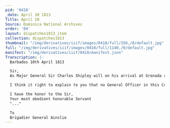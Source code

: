 ```yaml
---
pid: '0410'
_date: April 10 1813
Title: April 10
Source: Dominica National Archives
order: '04'
layout: dispatches1813_item
collection: dispatches1813
thumbnail: "/img/derivatives/iiif/images/0410/full/250,/0/default.jpg"
full: "/img/derivatives/iiif/images/0410/full/1140,/0/default.jpg"
manifest: "/img/derivatives/iiif/0410/manifest.json"
Transcription: |-
  Barbados 10th April 1813

  Sir,
  As Major General Sir Charles Shipley will on his arrival at Grenada relieve you in the Military Comand, I have communicated with him your recent affiliations to me with my decisions that I may not embarra_s you with new matter on your Departure.

  I think it right to explain to you that no General Officer in this Command, lodged by the public, either in a Military or Civil capacity, is entitled to draw lodging money, which is only if used to "..." an actual "..."

  I have the honor to the Sir,
  Your most obedient honorable Servant
  "..."

  To
  Brigadier General Ainslie
---
```

